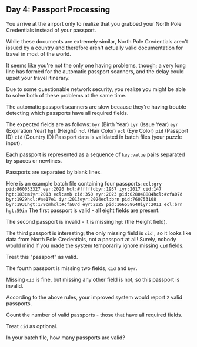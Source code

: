 ## Day 4: Passport Processing

 You arrive at the airport only to realize that you grabbed your North Pole Credentials instead of your passport.

While these documents are extremely similar, North Pole Credentials aren't issued by a country and therefore aren't actually valid documentation for travel in most of the world.

It seems like you're not the only one having problems, though; a very long line has formed for the automatic passport scanners, and the delay could upset your travel itinerary.

Due to some questionable network security, you realize you might be able to solve both of these problems at the same time.

The automatic passport scanners are slow because they're having trouble detecting which passports have all required fields.

The expected fields are as follows: ` byr ` (Birth Year) ` iyr ` (Issue Year) ` eyr ` (Expiration Year) ` hgt ` (Height) ` hcl ` (Hair Color) ` ecl ` (Eye Color) ` pid ` (Passport ID) ` cid ` (Country ID) Passport data is validated in batch files (your puzzle input).

Each passport is represented as a sequence of ` key:value ` pairs separated by spaces or newlines.

Passports are separated by blank lines.

Here is an example batch file containing four passports: ` ecl:gry pid:860033327 eyr:2020 hcl:#fffffdbyr:1937 iyr:2017 cid:147 hgt:183cmiyr:2013 ecl:amb cid:350 eyr:2023 pid:028048884hcl:#cfa07d byr:1929hcl:#ae17e1 iyr:2013eyr:2024ecl:brn pid:760753108 byr:1931hgt:179cmhcl:#cfa07d eyr:2025 pid:166559648iyr:2011 ecl:brn hgt:59in ` The first passport is valid - all eight fields are present.

The second passport is invalid - it is missing ` hgt ` (the Height field).

The third passport is interesting; the only missing field is ` cid ` , so it looks like data from North Pole Credentials, not a passport at all! Surely, nobody would mind if you made the system temporarily ignore missing ` cid ` fields.

Treat this "passport" as valid.

The fourth passport is missing two fields, ` cid ` and ` byr `.

Missing ` cid ` is fine, but missing any other field is not, so this passport is invalid.

According to the above rules, your improved system would report ` 2 ` valid passports.

Count the number of valid passports - those that have all required fields.

Treat ` cid ` as optional.

In your batch file, how many passports are valid? 
